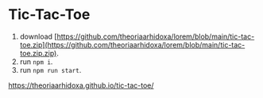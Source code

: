# Tic-Tac-Toe

1. download [https://github.com/theoriaarhidoxa/lorem/blob/main/tic-tac-toe.zip](https://github.com/theoriaarhidoxa/lorem/blob/main/tic-tac-toe.zip.zip).
2. run `npm i`.
3. run `npm run start`.

https://theoriaarhidoxa.github.io/tic-tac-toe/
